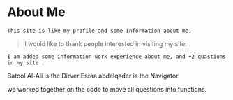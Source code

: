 # About Me

`This site is like my profile and some information about me.`


> I would like to thank people interested in visiting my site.


`I am added some information work experience about me, and +2 quastions in my site.`

Batool Al-Ali is the Dirver
Esraa abdelqader is the Navigator

we worked together on the code to move all questions into functions.

